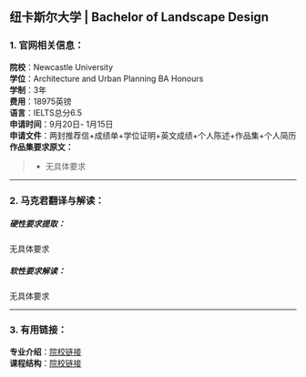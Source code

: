 ## 纽卡斯尔大学 | Bachelor of Landscape Design


### 1. 官网相关信息：

**院校**：Newcastle University    
**学位**：Architecture and Urban Planning BA Honours   
**学制**：3年  
**费用**：18975英镑  
**语言**：IELTS总分6.5  
**申请时间**：9月20日- 1月15日  
**申请文件**：两封推荐信+成绩单+学位证明+英文成绩+个人陈述+作品集+个人简历  
**作品集要求原文：**   


> - 无具体要求






---


### 2. 马克君翻译与解读：

##### 硬性要求提取：
无具体要求


##### 软性要求解读：
无具体要求


---


### 3. 有用链接：

**专业介绍**：[院校链接](https://www.ncl.ac.uk/undergraduate/degrees/k190/#courseoverview)  
**课程结构**：[院校链接](https://www.ncl.ac.uk/undergraduate/degrees/k190/#coursedetails)